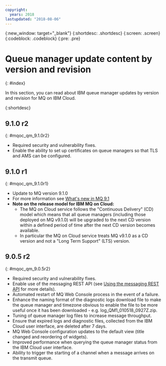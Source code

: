 ```yaml
---
copyright:
  years: 2018
lastupdated: "2018-08-06"
---
```


{:new_window: target="_blank"}
{:shortdesc: .shortdesc}
{:screen: .screen}
{:codeblock: .codeblock}
{:pre: .pre}

# Queue manager update content by version and revision
{: #index}

In this section, you can read about IBM queue manager updates by version and revision for MQ on IBM Cloud.

{:shortdesc}

## 9.1.0 r2
{: #mqoc_qm_9.1.0r2}
* Required security and vulnerability fixes.
* Enable the ability to set up certificates on queue managers so that TLS and AMS can be configured.

## 9.1.0 r1
{: #mqoc_qm_9.1.0r1}
* Update to MQ version 9.1.0
* For more information see [What's new in MQ 9.1](https://www.ibm.com/support/knowledgecenter/en/SSFKSJ_9.1.0/com.ibm.mq.pro.doc/q113110_.htm)
* **Note on the release model for IBM MQ on Cloud:**
  * The MQ on Cloud service follows the "Continuous Delivery" (CD) model which means that all queue managers (including those deployed on MQ v9.1.0) will be upgraded to the next CD version within a defined period of time after the next CD version becomes available.
  * In particular the MQ on Cloud service treats MQ v9.1.0 as a CD version and not a "Long Term Support" (LTS) version.

## 9.0.5 r2
{: #mqoc_qm_9.0.5r2}
* Required security and vulnerability fixes.
* Enable use of the messaging REST API (see [Using the messaging REST API](https://www.ibm.com/support/knowledgecenter/en/SSFKSJ_9.0.0/com.ibm.mq.dev.doc/q130940_.html) for more details).
* Automated restart of MQ Web Console process in the event of a failure.
* Enhance the naming format of the diagnostic logs download file to make the queue manager and timezone obvious to enable the file to be more useful once it has been downloaded - e.g. log_QM1_010518_0927Z.zip.
* Tuning of queue manager log files to increase message throughput.
* Ensure that expired logs and diagnostic files, collected from the IBM Cloud user interface, are deleted after 7 days.
* MQ Web Console configuration updates to the default view (title changed and reordering of widgets).
* Improved performance when querying the queue manager status from the IBM Cloud user interface.
* Ability to trigger the starting of a channel when a message arrives on the transmit queue.
